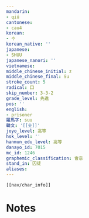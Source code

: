 ```yaml
---
mandarin:
- qiú
cantonese:
- cau4
korean:
- 수
korean_native: ''
japanese:
- SHUU
japanese_nanori: ''
vietnamese:
middle_chinese_initial: z
middle_chinese_final: ɨu
stroke_count: 5
radical: 囗
skip_number: 3-3-2
grade_level: 先進
pos: ''
english:
- prisoner
羅馬字: suu
韓文: '[[숫]]'
joyo_level: 高等
hsk_level: ''
hanmun_edu_level: 高等
danayo_id: 7015
mc_id: 1246
graphemic_classification: 會意
stand_in: 囚徒
aliases:
---
```

```meta-bind-embed
[[nav/char_info]]
```

# Notes
